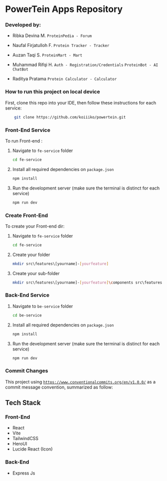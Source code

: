 # PowerTein Apps Repository

### Developed by:

- Ribka Devina M.
`ProteinPedia - Forum`

- Naufal Firjatulloh F.
`Protein Tracker - Tracker`

- Auzan Taqi S.
`ProteinMart - Mart`

- Muhammad Rifqi H.
`Auth - Registration/Credentials`
`ProteinBot - AI ChatBot`

- Raditya Pratama
`Protein Calculator - Calculator`

### How to run this project on local device
First, clone this repo into your IDE, then follow these instructions for each service:

```bash
    git clone https://github.com/koiiiko/powertein.git
```

### Front-End Service
To run Front-end : 
    
1. Navigate to `fe-service` folder
    
    ```bash
    cd fe-service
    ```
2. Install all required dependencies on `package.json`
    ```bash
    npm install
    ```
3. Run the development server (make sure the terminal is distinct for each service)
   ```bash
   npm run dev
   ```

### Create Front-End 
To create your Front-end dir:

 1. Navigate to `fe-service` folder
    
    ```bash
    cd fe-service
    ```
2. Create your folder
    ```bash
    mkdir src\features\[yourname]-[yourfeature]
    ```

3. Create your sub-folder
    ```bash
    mkdir src\features\[yourname]-[yourfeature]\components src\features\[yourname]-[yourfeature]\containers src\features\[yourname]-[yourfeature]\lib src\features\[yourname]-[yourfeature]\pages
    ```

### Back-End Service
1. Navigate to `be-service` folder
    
    ```bash
    cd be-service
    ```
2. Install all required dependencies on `package.json`
    ```bash
    npm install
    ```
3. Run the development server (make sure the terminal is distinct for each service)
   ```bash
   npm run dev
   ```

### Commit Changes
This project using [`https://www.conventionalcommits.org/en/v1.0.0/`](https://www.conventionalcommits.org/en/v1.0.0/) as a commit message convention, summarized as follow:


## Tech Stack
### Front-End
- React
- Vite
- TailwindCSS
- HeroUI
- Lucide React (Icon)

### Back-End
- Express Js

